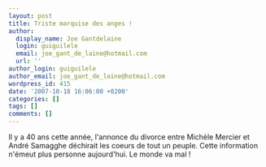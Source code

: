 ```yaml
---
layout: post
title: Triste marquise des anges !
author:
  display_name: Joe Gantdelaine
  login: guiguilele
  email: joe_gant_de_laine@hotmail.com
  url: ''
author_login: guiguilele
author_email: joe_gant_de_laine@hotmail.com
wordpress_id: 415
date: '2007-10-18 16:06:00 +0200'
categories: []
tags: []
comments: []
---
```

Il y a 40 ans cette année, l'annonce du divorce entre Michèle Mercier et André Samagghe déchirait les coeurs de tout un peuple. Cette information n'émeut plus personne aujourd'hui. Le monde va mal !

